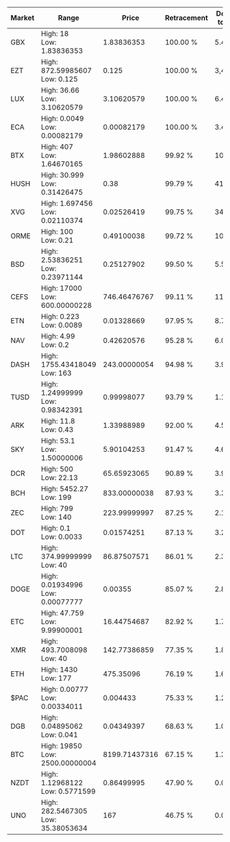 | Market | Range | Price| Retracement | Doubles to 50% |
| --- | --- | --- | --- | --- |
| GBX | High: 18<br />Low: 1.83836353 | 1.83836353 | 100.00 % | 5.40 |
| EZT | High: 872.59985607<br />Low: 0.125 | 0.125 | 100.00 % | 3,490.90 |
| LUX | High: 36.66<br />Low: 3.10620579 | 3.10620579 | 100.00 % | 6.40 |
| ECA | High: 0.0049<br />Low: 0.00082179 | 0.00082179 | 100.00 % | 3.48 |
| BTX | High: 407<br />Low: 1.64670165 | 1.98602888 | 99.92 % | 102.88 |
| HUSH | High: 30.999<br />Low: 0.31426475 | 0.38 | 99.79 % | 41.20 |
| XVG | High: 1.697456<br />Low: 0.02110374 | 0.02526419 | 99.75 % | 34.01 |
| ORME | High: 100<br />Low: 0.21 | 0.49100038 | 99.72 % | 102.05 |
| BSD | High: 2.53836251<br />Low: 0.23971144 | 0.25127902 | 99.50 % | 5.53 |
| CEFS | High: 17000<br />Low: 600.00000228 | 746.46476767 | 99.11 % | 11.79 |
| ETN | High: 0.223<br />Low: 0.0089 | 0.01328669 | 97.95 % | 8.73 |
| NAV | High: 4.99<br />Low: 0.2 | 0.42620576 | 95.28 % | 6.09 |
| DASH | High: 1755.43418049<br />Low: 163 | 243.00000054 | 94.98 % | 3.95 |
| TUSD | High: 1.24999999<br />Low: 0.98342391 | 0.99998077 | 93.79 % | 1.12 |
| ARK | High: 11.8<br />Low: 0.43 | 1.33988989 | 92.00 % | 4.56 |
| SKY | High: 53.1<br />Low: 1.50000006 | 5.90104253 | 91.47 % | 4.63 |
| DCR | High: 500<br />Low: 22.13 | 65.65923065 | 90.89 % | 3.98 |
| BCH | High: 5452.27<br />Low: 199 | 833.00000038 | 87.93 % | 3.39 |
| ZEC | High: 799<br />Low: 140 | 223.99999997 | 87.25 % | 2.10 |
| DOT | High: 0.1<br />Low: 0.0033 | 0.01574251 | 87.13 % | 3.28 |
| LTC | High: 374.99999999<br />Low: 40 | 86.87507571 | 86.01 % | 2.39 |
| DOGE | High: 0.01934996<br />Low: 0.00077777 | 0.00355 | 85.07 % | 2.83 |
| ETC | High: 47.759<br />Low: 9.99900001 | 16.44754687 | 82.92 % | 1.76 |
| XMR | High: 493.7008098<br />Low: 40 | 142.77386859 | 77.35 % | 1.87 |
| ETH | High: 1430<br />Low: 177 | 475.35096 | 76.19 % | 1.69 |
| $PAC | High: 0.00777<br />Low: 0.00334011 | 0.004433 | 75.33 % | 1.25 |
| DGB | High: 0.04895062<br />Low: 0.041 | 0.04349397 | 68.63 % | 1.03 |
| BTC | High: 19850<br />Low: 2500.00000004 | 8199.71437316 | 67.15 % | 1.36 |
| NZDT | High: 1.12968122<br />Low: 0.5771599 | 0.86499995 | 47.90 % | 0.00 |
| UNO | High: 282.5467305<br />Low: 35.38053634 | 167 | 46.75 % | 0.00 |
